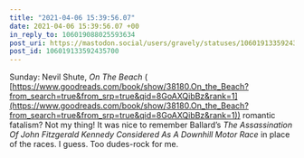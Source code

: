 ```yaml
---
title: "2021-04-06 15:39:56.07"
date: 2021-04-06 15:39:56.07 +00
in_reply_to: 106019088025593634
post_uri: https://mastodon.social/users/gravely/statuses/106019133592435700
post_id: 106019133592435700
---
```

Sunday: Nevil Shute, _On The Beach_ ( [https://www.goodreads.com/book/show/38180.On_the_Beach?from_search=true&from_srp=true&qid=8GoAXQibBz&rank=1](https://www.goodreads.com/book/show/38180.On_the_Beach?from_search=true&from_srp=true&qid=8GoAXQibBz&rank=1)) romantic fatalism? Not my thing! It was nice to remember Ballard’s _The Assassination Of John Fitzgerald Kennedy Considered As A Downhill Motor Race_ in place of the races. I guess. Too dudes-rock for me.


